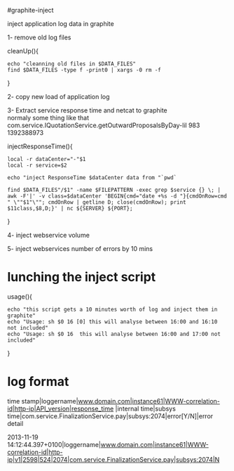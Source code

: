 #graphite-inject

inject application log data in graphite


1- remove old log files                                                                                               

cleanUp(){

    echo "cleanning old files in $DATA_FILES"
    find $DATA_FILES -type f -print0 | xargs -0 rm -f
}


2- copy new load of application log 

3- Extract service response time and netcat to graphite                                                                                                                              
 normaly some thing like that                                                                                                           com.service.IQuotationService.getOutwardProposalsByDay-lil 983 1392388973                                                                                                         

injectResponseTime(){

    local -r dataCenter="-"$1
    local -r service=$2

    echo "inject ResponseTime $dataCenter data from "`pwd`

    find $DATA_FILES"/$1" -name $FILEPATTERN -exec grep $service {} \; | awk -F'|' -v class=$dataCenter 'BEGIN{cmd="date +%s -d "}{cmdOnRow=cmd " \""$1"\""; cmdOnRow | getline D; close(cmdOnRow); print $11class,$8,D;}' | nc ${SERVER} ${PORT};

}


4- inject webservice volume 

5- inject webservices number of errors by 10 mins


lunching the inject script
=========================

usage(){

    echo "this script gets a 10 minutes worth of log and inject them in graphite"
    echo "Usage: sh $0 16 [0] this will analyse between 16:00 and 16:10 not included"
    echo "Usage: sh $0 16  this will analyse between 16:00 and 17:00 not included"
}


log format
=====================

time stamp|loggername|www.domain.com|instance61|WWW-correlation-id|http-ip|API_version|response_time |internal time|subsys time|com.service.FinalizationService.pay|subsys:2074|error[Y/N]|error detail

2013-11-19 14:12:44.397+0100|loggername|www.domain.com|instance61|WWW-correlation-id|http-ip|v1|2598|524|2074|com.service.FinalizationService.pay|subsys:2074|N




